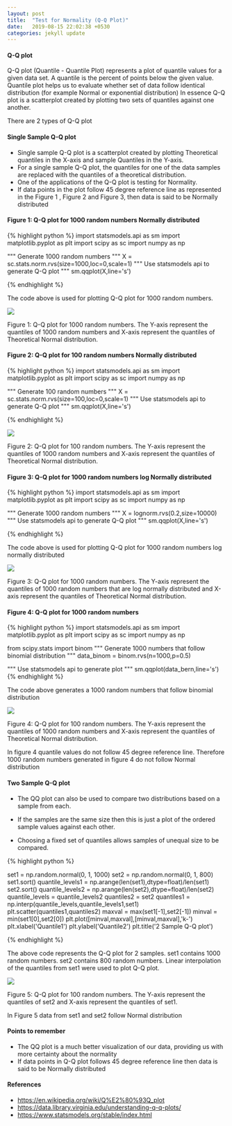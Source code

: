 ```yaml
---
layout: post
title:  "Test for Normality (Q-Q Plot)"
date:   2019-08-15 22:02:38 +0530
categories: jekyll update
---
```

#### Q-Q plot
Q-Q plot (Quantile - Quantile Plot) represents a plot of quantile values for a given data set. A quantile is the percent of points below the given value. Quantile plot helps us to evaluate whether set of data follow identical distribution (for example Normal or exponential distribution)
In essence Q-Q plot is a scatterplot created by plotting two sets of quantiles against one another.

There are 2 types of Q-Q plot
#### Single Sample Q-Q plot
- Single sample Q-Q plot is a scatterplot created by plotting Theoretical quantiles in the X-axis and sample Quantiles in the Y-axis.
-  For a single sample Q-Q plot, the quantiles for one of the data samples are replaced with the quantiles of a theoretical distribution. 
-  One of the applications of the Q-Q plot is testing for Normality.
-  If data points in the plot follow 45 degree reference line as represented  in the Figure 1 , Figure 2 and Figure 3, then data is said to be Normally distributed

#### Figure 1: Q-Q plot for 1000 random numbers Normally distributed

{% highlight python %}
import statsmodels.api as sm
import matplotlib.pyplot as plt
import scipy as sc
import numpy as np

"""
Generate 1000 random numbers
"""
X = sc.stats.norm.rvs(size=1000,loc=0,scale=1)
"""
Use statsmodels api to generate Q-Q plot
"""
sm.qqplot(X,line='s')

{% endhighlight %}

The code above is used for plotting Q-Q plot for 1000 random numbers.


![ ](/assets/images/Fig3.png  "Q-Q plot for 1000 random numbers")

Figure 1: Q-Q plot for 1000 random numbers. The Y-axis represent the quantiles of 1000 random numbers and X-axis represent the quantiles of Theoretical Normal distribution.


#### Figure 2: Q-Q plot for 100 random numbers Normally distributed

{% highlight python %}
import statsmodels.api as sm
import matplotlib.pyplot as plt
import scipy as sc
import numpy as np

"""
Generate 100 random numbers
"""
X = sc.stats.norm.rvs(size=100,loc=0,scale=1)
"""
Use statsmodels api to generate Q-Q plot
"""
sm.qqplot(X,line='s')

{% endhighlight %}

![ ](/assets/images/Fig1.png  "Q-Q plot for 100 random numbers")

Figure 2: Q-Q plot for 100 random numbers. The Y-axis represent the quantiles of 1000 random numbers and X-axis represent the quantiles of Theoretical Normal distribution.

#### Figure 3: Q-Q plot for 1000 random numbers log Normally distributed

{% highlight python %}
import statsmodels.api as sm
import matplotlib.pyplot as plt
import scipy as sc
import numpy as np

"""
Generate 1000 random numbers
"""
X = lognorm.rvs(0.2,size=10000)
"""
Use statsmodels api to generate Q-Q plot
"""
sm.qqplot(X,line='s')

{% endhighlight %}

The code above is used for plotting Q-Q plot for 1000 random numbers log normally distributed

![ ](/assets/images/Fig6.png  "Q-Q plot for 1000 random numbers")

Figure 3: Q-Q plot for 1000 random numbers. The Y-axis represent the quantiles of 1000 random numbers that are log normally distributed and X-axis represent the quantiles of Theoretical Normal distribution.

#### Figure 4: Q-Q plot for 1000 random numbers


{% highlight python %}
import statsmodels.api as sm
import matplotlib.pyplot as plt
import scipy as sc
import numpy as np

from scipy.stats import binom
"""
Generate 1000 numbers that follow binomial distribution
"""
data_binom = binom.rvs(n=1000,p=0.5)

"""
Use statsmodels api to generate plot
"""
sm.qqplot(data_bern,line='s')
{% endhighlight %}

The code above generates a 1000 random numbers that follow binomial distribution


![ ](/assets/images/Fig5.png  "Q-Q plot for 1000 random numbers")

Figure 4: Q-Q plot for 100 random numbers. The Y-axis represent the quantiles of 1000 random numbers and X-axis represent the quantiles of Theoretical Normal distribution.

In figure 4 quantile values do not follow 45 degree reference line.
Therefore 1000 random numbers generated in figure 4 do not follow 
Normal distribution

#### Two Sample Q-Q plot
- The QQ plot can also be used to compare two distributions based on a sample from each.

- If the samples are the same size then this is just a plot of the ordered sample values against each other.

- Choosing a fixed set of quantiles allows samples of unequal size to be compared.

{% highlight python %}

set1 = np.random.normal(0, 1, 1000)
set2 = np.random.normal(0, 1, 800)
set1.sort()
quantile_levels1 = np.arange(len(set1),dtype=float)/len(set1)
set2.sort()
quantile_levels2 = np.arange(len(set2),dtype=float)/len(set2)
quantile_levels = quantile_levels2
quantiles2 = set2
quantiles1 = np.interp(quantile_levels,quantile_levels1,set1)
plt.scatter(quantiles1,quantiles2)
maxval = max(set1[-1],set2[-1])
minval = min(set1[0],set2[0])
plt.plot([minval,maxval],[minval,maxval],'k-')
plt.xlabel('Quantile1')
plt.ylabel('Quantile2')
plt.title('2 Sample Q-Q plot')

{% endhighlight %}

The above code represents the Q-Q plot for 2 samples.
set1 contains 1000 random numbers. set2 contains 800 random numbers.
Linear interpolation of the quantiles from set1 were used to plot Q-Q plot. 

![ ](/assets/images/Fig4.png  "Q-Q plot for 1000 random numbers")

Figure 5: Q-Q plot for 100 random numbers. The Y-axis represent the quantiles of set2 and X-axis represent the quantiles of set1.

In Figure 5 data from set1 and set2 follow Normal distribution

#### Points to remember
- The QQ plot is a much better visualization of our data, providing us with more certainty about the normality
- If data points in Q-Q plot follows 45 degree reference line then data is said to be Normally distributed

#### References
- https://en.wikipedia.org/wiki/Q%E2%80%93Q_plot
- https://data.library.virginia.edu/understanding-q-q-plots/
- https://www.statsmodels.org/stable/index.html